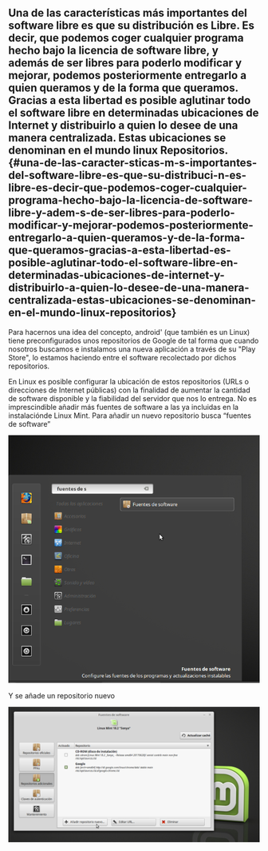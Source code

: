 ## Una de las características más importantes del software libre es que su distribución es Libre. Es decir, que podemos coger cualquier programa hecho bajo la licencia de software libre, y además de ser libres para poderlo modificar y mejorar, podemos posteriormente entregarlo a quien queramos y de la forma que queramos. Gracias a esta libertad es posible aglutinar todo el software libre en determinadas ubicaciones de Internet y distribuirlo a quien lo desee de una manera centralizada. Estas ubicaciones se denominan en el mundo linux Repositorios. {#una-de-las-caracter-sticas-m-s-importantes-del-software-libre-es-que-su-distribuci-n-es-libre-es-decir-que-podemos-coger-cualquier-programa-hecho-bajo-la-licencia-de-software-libre-y-adem-s-de-ser-libres-para-poderlo-modificar-y-mejorar-podemos-posteriormente-entregarlo-a-quien-queramos-y-de-la-forma-que-queramos-gracias-a-esta-libertad-es-posible-aglutinar-todo-el-software-libre-en-determinadas-ubicaciones-de-internet-y-distribuirlo-a-quien-lo-desee-de-una-manera-centralizada-estas-ubicaciones-se-denominan-en-el-mundo-linux-repositorios}

Para hacernos una idea del concepto, android&#039; (que también es un Linux) tiene preconfigurados unos repositorios de Google de tal forma que cuando nosotros buscamos e instalamos una nueva aplicación a través de su &quot;Play Store&quot;, lo estamos haciendo entre el software recolectado por dichos repositorios.

En Linux es posible configurar la ubicación de estos repositorios (URLs o direcciones de Internet públicas) con la finalidad de aumentar la cantidad de software disponible y la fiabilidad del servidor que nos lo entrega. No es imprescindible añadir más fuentes de software a las ya incluidas en la instalaciónde Linux Mint. Para añadir un nuevo repositorio busca “fuentes de software”

![](/images/image65.png)

Y se añade un repositorio nuevo

![](/images/image61.png)